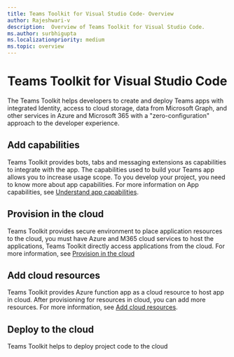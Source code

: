 ```yaml
---
title: Teams Toolkit for Visual Studio Code- Overview
author: Rajeshwari-v
description:  Overview of Teams Toolkit for Visual Studio Code.
ms.author: surbhigupta
ms.localizationpriority: medium
ms.topic: overview
---
```

# Teams Toolkit for Visual Studio Code

The Teams Toolkit helps developers to create and deploy Teams apps with integrated Identity, access to cloud storage, data from Microsoft Graph, and other services in Azure and Microsoft 365 with a "zero-configuration" approach to the developer experience.

## Add capabilities

Teams Toolkit provides bots, tabs and messaging extensions as capabilities to integrate with the app. The capabilities used to build your Teams app allows you to increase usage scope. To you develop your project, you need to know more about app capabilities. For more information on App capabilities, see [Understand app capabilities](add-capabilities.md).

## Provision in the cloud

Teams Toolkit provides secure environment to place application resources to the cloud, you must have Azure and M365 cloud services to host the applications, Teams Toolkit directly access applications from the cloud. For more information, see [Provision in the cloud](provision-in-the-cloud.md)

## Add cloud resources

Teams Toolkit provides Azure function app as a cloud resource to host app in cloud. After provisioning for resources in cloud, you can add more resources. For more information, see [Add cloud resources](add-cloud-resources.md).

## Deploy to the cloud

Teams Toolkit helps to deploy project code to the cloud 